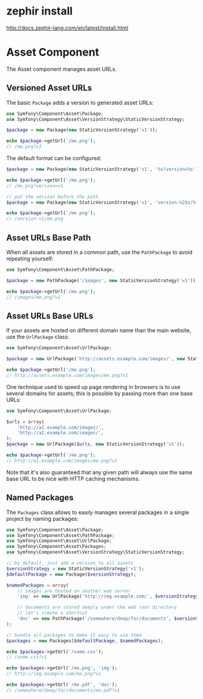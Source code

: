 zephir install
===============
http://docs.zephir-lang.com/en/latest/install.html


Asset Component
===============

The Asset component manages asset URLs.

Versioned Asset URLs
--------------------

The basic `Package` adds a version to generated asset URLs:

```php
use Symfony\Component\Asset\Package;
use Symfony\Component\Asset\VersionStrategy\StaticVersionStrategy;

$package = new Package(new StaticVersionStrategy('v1'));

echo $package->getUrl('/me.png');
// /me.png?v1
```

The default format can be configured:

```php
$package = new Package(new StaticVersionStrategy('v1', '%s?version=%s'));

echo $package->getUrl('/me.png');
// /me.png?version=v1

// put the version before the path
$package = new Package(new StaticVersionStrategy('v1', 'version-%2$s/%1$s'));

echo $package->getUrl('/me.png');
// /version-v1/me.png
```

Asset URLs Base Path
--------------------

When all assets are stored in a common path, use the `PathPackage` to avoid
repeating yourself:

```php
use Symfony\Component\Asset\PathPackage;

$package = new PathPackage('/images', new StaticVersionStrategy('v1'));

echo $package->getUrl('/me.png');
// /images/me.png?v1
```

Asset URLs Base URLs
--------------------

If your assets are hosted on different domain name than the main website, use
the `UrlPackage` class:

```php
use Symfony\Component\Asset\UrlPackage;

$package = new UrlPackage('http://assets.example.com/images/', new StaticVersionStrategy('v1'));

echo $package->getUrl('/me.png');
// http://assets.example.com/images/me.png?v1
```

One technique used to speed up page rendering in browsers is to use several
domains for assets; this is possible by passing more than one base URLs:

```php
use Symfony\Component\Asset\UrlPackage;

$urls = array(
    'http://a1.example.com/images/',
    'http://a2.example.com/images/',
);
$package = new UrlPackage($urls, new StaticVersionStrategy('v1'));

echo $package->getUrl('/me.png');
// http://a1.example.com/images/me.png?v1
```

Note that it's also guaranteed that any given path will always use the same
base URL to be nice with HTTP caching mechanisms.

Named Packages
--------------

The `Packages` class allows to easily manages several packages in a single
project by naming packages:

```php
use Symfony\Component\Asset\Package;
use Symfony\Component\Asset\PathPackage;
use Symfony\Component\Asset\UrlPackage;
use Symfony\Component\Asset\Packages;
use Symfony\Component\Asset\VersionStrategy\StaticVersionStrategy;

// by default, just add a version to all assets
$versionStrategy = new StaticVersionStrategy('v1');
$defaultPackage = new Package($versionStrategy);

$namedPackages = array(
    // images are hosted on another web server
    'img' => new UrlPackage('http://img.example.com/', $versionStrategy),

    // documents are stored deeply under the web root directory
    // let's create a shortcut
    'doc' => new PathPackage('/somewhere/deep/for/documents', $versionStrategy),
);

// bundle all packages to make it easy to use them
$packages = new Packages($defaultPackage, $namedPackages);

echo $packages->getUrl('/some.css');
// /some.css?v1

echo $packages->getUrl('/me.png', 'img');
// http://img.example.com/me.png?v1

echo $packages->getUrl('/me.pdf', 'doc');
// /somewhere/deep/for/documents/me.pdf?v1
```

